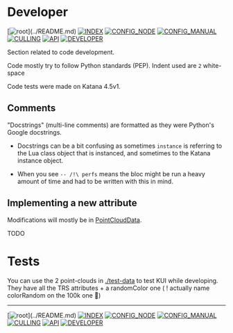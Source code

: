 # Developer

[![root](https://img.shields.io/badge/back_to_root-536362?)](../README.md)
[![INDEX](https://img.shields.io/badge/index-4f4f4f?labelColor=blue)](INDEX.md)
[![CONFIG_NODE](https://img.shields.io/badge/config--node-4f4f4f)](CONFIG_NODE.md)
[![CONFIG_MANUAL](https://img.shields.io/badge/config--manual-4f4f4f)](CONFIG_MANUAL.md)
[![CULLING](https://img.shields.io/badge/culling-4f4f4f)](CULLING.md)
[![API](https://img.shields.io/badge/api-4f4f4f)](API.md)
[![DEVELOPER](https://img.shields.io/badge/developer-fcb434)](DEVELOPER.md)


Section related to code development.

Code mostly try to follow Python standards (PEP).
Indent used are `2` white-space

Code tests were made on Katana 4.5v1.

## Comments

"Docstrings" (multi-line comments) are formatted as they were Python's Google docstrings. 

- Docstrings can be a bit confusing as sometimes `instance` is referring to 
the Lua class object that is instanced, and sometimes to the Katana instance object.

- When you see `-- /!\ perfs` means the bloc might be run a heavy amount of time and
  had to be written with this in mind.

## Implementing a new attribute

Modifications will mostly be in [PointCloudData](../kui/PointCloudData.lua).

TODO

# Tests

You can use the 2 point-clouds in [./test-data](./test-data) to test KUI
while developing. They have all the TRS attributes + a randomColor one (
! actually name colorRandom on the 100k one 😬)

---
[![root](https://img.shields.io/badge/back_to_root-536362?)](../README.md)
[![INDEX](https://img.shields.io/badge/index-4f4f4f?labelColor=blue)](INDEX.md)
[![CONFIG_NODE](https://img.shields.io/badge/config--node-4f4f4f)](CONFIG_NODE.md)
[![CONFIG_MANUAL](https://img.shields.io/badge/config--manual-4f4f4f)](CONFIG_MANUAL.md)
[![CULLING](https://img.shields.io/badge/culling-4f4f4f)](CULLING.md)
[![API](https://img.shields.io/badge/api-4f4f4f)](API.md)
[![DEVELOPER](https://img.shields.io/badge/developer-fcb434)](DEVELOPER.md)
